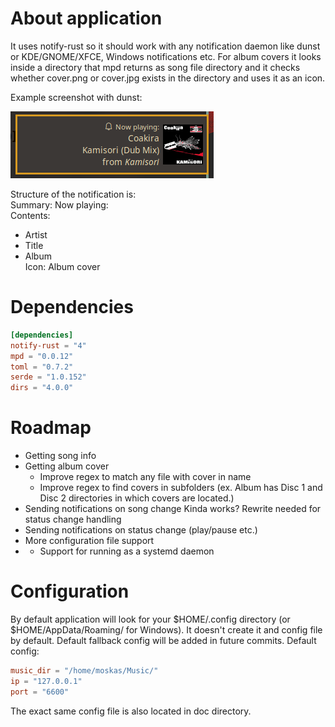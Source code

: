 # About application

It uses notify-rust so it should work with any notification daemon
like dunst or KDE/GNOME/XFCE, Windows notifications etc. For album covers it looks
inside a directory that mpd returns as song file directory and it
checks whether cover.png or cover.jpg exists in the directory and uses
it as an icon.  

Example screenshot with dunst:  

![](./doc/example.png)

Structure of the notification is:  
Summary: Now playing:  
Contents:  
- Artist  
- Title  
- Album  
Icon: Album cover  

# Dependencies

``` toml
[dependencies]
notify-rust = "4"
mpd = "0.0.12"
toml = "0.7.2"
serde = "1.0.152"
dirs = "4.0.0"
```

# Roadmap

- Getting song info
- Getting album cover
  - Improve regex to match any file with cover in name
  - Improve regex to find covers in subfolders (ex. Album has Disc 1 and Disc 2 directories in which covers are located.)
- Sending notifications on song change
    Kinda works? Rewrite needed for status change handling
- Sending notifications on status change (play/pause etc.)
- More configuration file support
- - Support for running as a systemd daemon

# Configuration

By default application will look for your \$HOME/.config directory (or $HOME/AppData/Roaming/ for Windows). It
doesn\'t create it and config file by default. Default fallback config
will be added in future commits.
Default config:

``` toml
music_dir = "/home/moskas/Music/"
ip = "127.0.0.1"
port = "6600"
```

The exact same config file is also located in doc directory.
